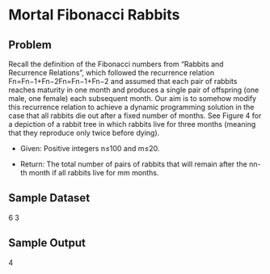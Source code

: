 # Mortal Fibonacci Rabbits
## Problem
Recall the definition of the Fibonacci numbers from “Rabbits and Recurrence Relations”, which followed the recurrence relation Fn=Fn−1+Fn−2Fn=Fn−1+Fn−2 and assumed that each pair of rabbits reaches maturity in one month and produces a single pair of offspring (one male, one female) each subsequent month.
Our aim is to somehow modify this recurrence relation to achieve a dynamic programming solution in the case that all rabbits die out after a fixed number of months. See Figure 4 for a depiction of a rabbit tree in which rabbits live for three months (meaning that they reproduce only twice before dying).

* Given: Positive integers n≤100 and m≤20.

* Return: The total number of pairs of rabbits that will remain after the nn-th month if all rabbits live for mm months.

## Sample Dataset
6 3

## Sample Output
4

